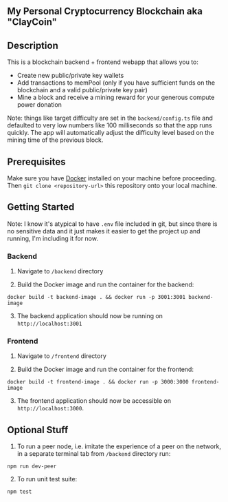 ## My Personal Cryptocurrency Blockchain aka "ClayCoin"

## Description

This is a blockchain backend + frontend webapp that allows you to:

- Create new public/private key wallets
- Add transactions to memPool (only if you have sufficient funds on the blockchain and a valid public/private key pair) 
- Mine a block and receive a mining reward for your generous compute power donation

Note: things like target difficulty are set in the `backend/config.ts` file and defaulted to very low numbers like 100 milliseconds so that the app runs quickly. The app will automatically adjust the difficulty level based on the mining time of the previous block.

## Prerequisites

Make sure you have [Docker](https://docs.docker.com/engine/install/) installed on your machine before proceeding. Then `git clone <repository-url>` this repository onto your local machine.

## Getting Started

Note: I know it's atypical to have `.env` file included in git, but since there is no sensitive data and it just makes it easier to get the project up and running, I'm including it for now.

### Backend

1. Navigate to `/backend` directory 

2. Build the Docker image and run the container for the backend:
```
docker build -t backend-image . && docker run -p 3001:3001 backend-image
```
3. The backend application should now be running on `http://localhost:3001`

### Frontend

1. Navigate to `/frontend` directory

2. Build the Docker image and run the container for the frontend:
```
docker build -t frontend-image . && docker run -p 3000:3000 frontend-image
```
3. The frontend application should now be accessible on `http://localhost:3000`.

## Optional Stuff

1. To run a peer node, i.e. imitate the experience of a peer on the network, in a separate terminal tab from `/backend` directory run:
```
npm run dev-peer
```

2. To run unit test suite:  
```
npm test
```